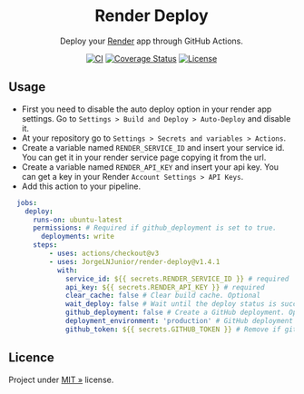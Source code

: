 <div align="center" id="short-description-and-logo">

  <!-- Logo -->
  <!-- <img src="https://ps.w.org/wp-githuber-md/assets/icon-256x256.png?rev=2194656" width="200px">  -->

  <!-- Título -->
  <h1>Render Deploy</h1>

  Deploy your [Render](https://render.com) app through GitHub Actions.

</div>

<!-- Badges -->
<div align="center" id="badges">

[![CI](https://img.shields.io/github/actions/workflow/status/JorgeLNJunior/render-deploy/ci.yml?branch=main)](https://github.com/JorgeLNJunior/render-deploy/actions/workflows/ci.yml)
[![Coverage Status](https://coveralls.io/repos/github/JorgeLNJunior/render-deploy/badge.svg?branch=main)](https://coveralls.io/github/JorgeLNJunior/render-deploy?branch=main)
[![License](https://img.shields.io/github/license/JorgeLNJunior/render-deploy?color=lgreen)](LICENSE)

</div>

## Usage

- First you need to disable the auto deploy option in your render app settings. Go to `Settings > Build and Deploy > Auto-Deploy` and disable it. 
- At your repository go to `Settings > Secrets and variables > Actions`.
- Create a variable named `RENDER_SERVICE_ID` and insert your service id. You can get it in your render service page copying it from the url.
- Create a variable named `RENDER_API_KEY` and insert your api key. You can get a key in your Render `Account Settings > API Keys`.
- Add this action to your pipeline.

```yml
  jobs: 
    deploy:
      runs-on: ubuntu-latest
      permissions: # Required if github_deployment is set to true.
        deployments: write
      steps:
          - uses: actions/checkout@v3
          - uses: JorgeLNJunior/render-deploy@v1.4.1
            with:
              service_id: ${{ secrets.RENDER_SERVICE_ID }} # required
              api_key: ${{ secrets.RENDER_API_KEY }} # required
              clear_cache: false # Clear build cache. Optional
              wait_deploy: false # Wait until the deploy status is successful. Warning! Free Render services can take +5 minutes to be fully deployed. Optional
              github_deployment: false # Create a GitHub deployment. Optional
              deployment_environment: 'production' # GitHub deployment enviroment name. Optional
              github_token: ${{ secrets.GITHUB_TOKEN }} # Remove if github_deployment is false. Optional
```

## Licence

Project under [MIT »](/LICENSE) license.
